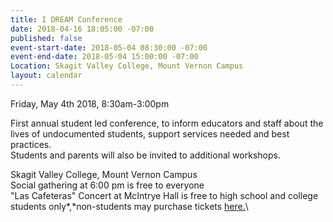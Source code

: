 ```yaml
---
title: I DREAM Conference
date: 2018-04-16 18:05:00 -07:00
published: false
event-start-date: 2018-05-04 08:30:00 -07:00
event-end-date: 2018-05-04 15:00:00 -07:00
Location: Skagit Valley College, Mount Vernon Campus
layout: calendar
---
```


Friday, May 4th 2018, 8:30am-3:00pm

First annual student led conference, to inform educators and staff about the lives of undocumented students, support services needed and best practices.\
Students and parents will also be invited to additional workshops.

Skagit Valley College, Mount Vernon Campus\
Social gathering at 6:00 pm is free to everyone\
"Las Cafeteras" Concert at McIntrye Hall is free to high school and college students only\*,\*non-students may purchase tickets [here.](https://facebook.us15.list-manage.com/track/click?u=97b6b5048a9f2c9ffb766cd45&id=dbf0d9549d&e=aa550b3e8c)\\